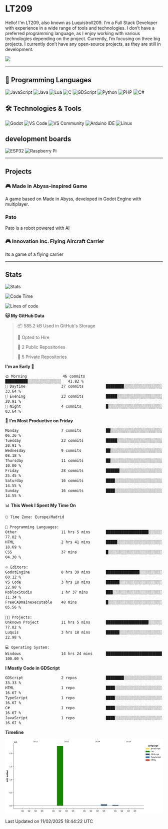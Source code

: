 # LT209

Hello! I'm LT209, also known as Luquistroll209. I'm a Full Stack Developer with experience in a wide range of tools and technologies. I don’t have a preferred programming language, as I enjoy working with various technologies depending on the project. Currently, I’m focusing on three big projects. I currently don’t have any open-source projects, as they are still in development.

![](https://komarev.com/ghpvc/?username=Luquistroll2095&color=blueviolet)

---
## 🚀 Programming Languages

![JavaScript](https://img.shields.io/badge/JavaScript-F7DF1E?style=for-the-square&logo=javascript&logoColor=black)
![Java](https://img.shields.io/badge/Java-EA2D2E?style=for-the-square&logo=java&logoColor=white)
![Lua](https://img.shields.io/badge/Lua-2C2D72?style=for-the-square&logo=lua&logoColor=white)
![C](https://img.shields.io/badge/C-00599C?style=for-the-square&logo=c&logoColor=white)
![GDScript](https://img.shields.io/badge/GDScript-478CBF?style=for-the-square&logo=godotengine&logoColor=white)
![Python](https://img.shields.io/badge/Python-3776AB?style=for-the-square&logo=python&logoColor=white)
![PHP](https://img.shields.io/badge/PHP-777BB4?style=for-the-square&logo=php&logoColor=white)
![C#](https://img.shields.io/badge/C%23-239120?style=for-the-square&logo=csharp&logoColor=white)

## 🛠️ Technologies & Tools

![Godot](https://img.shields.io/badge/Godot-478CBF?style=for-the-square&logo=godotengine&logoColor=white)
![VS Code](https://img.shields.io/badge/VS%20Code-007ACC?style=for-the-square&logo=visualstudiocode&logoColor=white)
![VS Community](https://img.shields.io/badge/VS%20Community-5C2D91?style=for-the-square&logo=visualstudio&logoColor=white)
![Arduino IDE](https://img.shields.io/badge/Arduino_IDE-00979D?style=for-the-square&logo=arduino&logoColor=white)
![Linux](https://img.shields.io/badge/Linux-FCC624?style=for-the-square&logo=linux&logoColor=black)

## development boards

![ESP32](https://img.shields.io/badge/ESP32-000000?style=for-the-square&logo=esphome&logoColor=white)
![Raspberry Pi](https://img.shields.io/badge/Raspberry_Pi-C51A4A?style=for-the-square&logo=raspberrypi&logoColor=white)



---
## Projects

### 🎮 Made in Abyss-inspired Game
A game based on Made in Abyss, developed in Godot Engine with multiplayer.

### Pato
Pato is a robot powered with AI

### 🎮 Innovation Inc. Flying Aircraft Carrier
Its a game of a flying carrier 

---
## Stats

![Stats](https://github-readme-stats.vercel.app/api?username=Luquistroll209&show_icons=true&theme=radical)

<!--START_SECTION:waka-->
![Code Time](http://img.shields.io/badge/Code%20Time-26%20hrs%2022%20mins-blue)

![Lines of code](https://img.shields.io/badge/From%20Hello%20World%20I%27ve%20Written-2.4%20million%20lines%20of%20code-blue)

**🐱 My GitHub Data** 

> 📦 585.2 kB Used in GitHub's Storage 
 > 
> 💼 Opted to Hire
 > 
> 📜 2 Public Repositories 
 > 
> 🔑 5 Private Repositories 
 > 
**I'm an Early 🐤** 

```text
🌞 Morning                46 commits          ██████████░░░░░░░░░░░░░░░   41.82 % 
🌆 Daytime                37 commits          ████████░░░░░░░░░░░░░░░░░   33.64 % 
🌃 Evening                23 commits          █████░░░░░░░░░░░░░░░░░░░░   20.91 % 
🌙 Night                  4 commits           █░░░░░░░░░░░░░░░░░░░░░░░░   03.64 % 
```
📅 **I'm Most Productive on Friday** 

```text
Monday                   7 commits           ██░░░░░░░░░░░░░░░░░░░░░░░   06.36 % 
Tuesday                  23 commits          █████░░░░░░░░░░░░░░░░░░░░   20.91 % 
Wednesday                9 commits           ██░░░░░░░░░░░░░░░░░░░░░░░   08.18 % 
Thursday                 11 commits          ██░░░░░░░░░░░░░░░░░░░░░░░   10.00 % 
Friday                   28 commits          ██████░░░░░░░░░░░░░░░░░░░   25.45 % 
Saturday                 16 commits          ████░░░░░░░░░░░░░░░░░░░░░   14.55 % 
Sunday                   16 commits          ████░░░░░░░░░░░░░░░░░░░░░   14.55 % 
```


📊 **This Week I Spent My Time On** 

```text
🕑︎ Time Zone: Europe/Madrid

💬 Programming Languages: 
Other                    11 hrs 5 mins       ███████████████████░░░░░░   77.02 % 
HTML                     2 hrs 41 mins       █████░░░░░░░░░░░░░░░░░░░░   18.69 % 
CSS                      37 mins             █░░░░░░░░░░░░░░░░░░░░░░░░   04.30 % 

🔥 Editors: 
GodotEngine              8 hrs 39 mins       ███████████████░░░░░░░░░░   60.12 % 
VS Code                  3 hrs 18 mins       ██████░░░░░░░░░░░░░░░░░░░   22.98 % 
RobloxStudio             1 hr 37 mins        ███░░░░░░░░░░░░░░░░░░░░░░   11.34 % 
FreeCADmainexecutable    48 mins             █░░░░░░░░░░░░░░░░░░░░░░░░   05.56 % 

🐱‍💻 Projects: 
Unknown Project          11 hrs 5 mins       ███████████████████░░░░░░   77.02 % 
Luquis                   3 hrs 18 mins       ██████░░░░░░░░░░░░░░░░░░░   22.98 % 

💻 Operating System: 
Windows                  14 hrs 24 mins      █████████████████████████   100.00 % 
```

**I Mostly Code in GDScript** 

```text
GDScript                 2 repos             ████████░░░░░░░░░░░░░░░░░   33.33 % 
HTML                     1 repo              ████░░░░░░░░░░░░░░░░░░░░░   16.67 % 
TypeScript               1 repo              ████░░░░░░░░░░░░░░░░░░░░░   16.67 % 
C#                       1 repo              ████░░░░░░░░░░░░░░░░░░░░░   16.67 % 
JavaScript               1 repo              ████░░░░░░░░░░░░░░░░░░░░░   16.67 % 
```



**Timeline**

![Lines of Code chart](https://raw.githubusercontent.com/Luquistroll209/Luquistroll209/main/assets/bar_graph.png)


 Last Updated on 11/02/2025 18:44:22 UTC
<!--END_SECTION:waka-->

